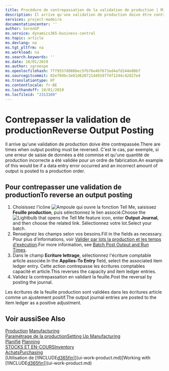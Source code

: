 ```yaml
---
title: Procédure de contrepassation de la validation de production | Microsoft Docs
description: Il arrive qu'une validation de production doive être contrepassée. C'est le cas, par exemple, si une erreur de saisie de données a été commise et qu'une quantité de production incorrecte a été validée pour un ordre de fabrication.
services: project-madeira
documentationcenter: ''
author: SorenGP
ms.service: dynamics365-business-central
ms.topic: article
ms.devlang: na
ms.tgt_pltfrm: na
ms.workload: na
ms.search.keywords: ''
ms.date: 10/01/2019
ms.author: sgroespe
ms.openlocfilehash: 7ff9557d088bec5fb76e4bf673ad4afd244e08bf
ms.sourcegitcommit: 02e704bc3e01d62072144919774f1244c42827e4
ms.translationtype: HT
ms.contentlocale: fr-BE
ms.lasthandoff: 10/01/2019
ms.locfileid: "2313169"
---
```

# <a name="reverse-output-posting"></a><span data-ttu-id="8d5bf-104">Contrepasser la validation de production</span><span class="sxs-lookup"><span data-stu-id="8d5bf-104">Reverse Output Posting</span></span>
<span data-ttu-id="8d5bf-105">Il arrive qu'une validation de production doive être contrepassée.</span><span class="sxs-lookup"><span data-stu-id="8d5bf-105">There are times when output posting must be reversed.</span></span> <span data-ttu-id="8d5bf-106">C'est le cas, par exemple, si une erreur de saisie de données a été commise et qu'une quantité de production incorrecte a été validée pour un ordre de fabrication.</span><span class="sxs-lookup"><span data-stu-id="8d5bf-106">An example of this would be if a data entry error occurred and an incorrect amount of output is posted to a production order.</span></span>  

## <a name="to-reverse-an-output-posting"></a><span data-ttu-id="8d5bf-107">Pour contrepasser une validation de production</span><span class="sxs-lookup"><span data-stu-id="8d5bf-107">To reverse an output posting</span></span>  
1.  <span data-ttu-id="8d5bf-108">Choisissez l'icône ![Ampoule qui ouvre la fonction Tell Me](media/ui-search/search_small.png "Dites-moi ce que vous voulez faire"), saisissez **Feuille production**, puis sélectionnez le lien associé.</span><span class="sxs-lookup"><span data-stu-id="8d5bf-108">Choose the ![Lightbulb that opens the Tell Me feature](media/ui-search/search_small.png "Tell me what you want to do") icon, enter **Output Journal**, and then choose the related link.</span></span> <span data-ttu-id="8d5bf-109">Sélectionnez votre lot.</span><span class="sxs-lookup"><span data-stu-id="8d5bf-109">Select your batch.</span></span>  
2. <span data-ttu-id="8d5bf-110">Renseignez les champs selon vos besoins.</span><span class="sxs-lookup"><span data-stu-id="8d5bf-110">Fill in the fields as necessary.</span></span> <span data-ttu-id="8d5bf-111">Pour plus d'informations, voir [Valider par lots la production et les temps d'exécution](production-how-to-post-output-quantity.md).</span><span class="sxs-lookup"><span data-stu-id="8d5bf-111">For more information, see [Batch Post Output and Run Times](production-how-to-post-output-quantity.md).</span></span>
3.  <span data-ttu-id="8d5bf-112">Dans le champ **Ecriture lettrage**, sélectionnez l'écriture comptable article associée.</span><span class="sxs-lookup"><span data-stu-id="8d5bf-112">In the **Applies-To Entry** field, select the associated item ledger entry.</span></span> <span data-ttu-id="8d5bf-113">Cette action contrepasse les écritures comptables capacité et article.</span><span class="sxs-lookup"><span data-stu-id="8d5bf-113">This reverses the capacity and item ledger entries.</span></span>  
4. <span data-ttu-id="8d5bf-114">Validez la contrepassation en validant la feuille.</span><span class="sxs-lookup"><span data-stu-id="8d5bf-114">Post the reversal by posting the journal.</span></span>  

<span data-ttu-id="8d5bf-115">Les écritures de la feuille production sont validées dans les écritures article comme un ajustement positif.</span><span class="sxs-lookup"><span data-stu-id="8d5bf-115">The output journal entries are posted to the item ledger as a positive adjustment.</span></span>  

## <a name="see-also"></a><span data-ttu-id="8d5bf-116">Voir aussi</span><span class="sxs-lookup"><span data-stu-id="8d5bf-116">See Also</span></span>  
 <span data-ttu-id="8d5bf-117">[Production](production-manage-manufacturing.md)  </span><span class="sxs-lookup"><span data-stu-id="8d5bf-117">[Manufacturing](production-manage-manufacturing.md)  </span></span>  
 [<span data-ttu-id="8d5bf-118">Paramétrage de la production</span><span class="sxs-lookup"><span data-stu-id="8d5bf-118">Setting Up Manufacturing</span></span>](production-configure-production-processes.md)  
 <span data-ttu-id="8d5bf-119">[Planifié](production-planning.md)    </span><span class="sxs-lookup"><span data-stu-id="8d5bf-119">[Planning](production-planning.md)    </span></span>  
 [<span data-ttu-id="8d5bf-120">STOCKS ET EN-COURS</span><span class="sxs-lookup"><span data-stu-id="8d5bf-120">Inventory</span></span>](inventory-manage-inventory.md)  
 [<span data-ttu-id="8d5bf-121">Achats</span><span class="sxs-lookup"><span data-stu-id="8d5bf-121">Purchasing</span></span>](purchasing-manage-purchasing.md)  
 <span data-ttu-id="8d5bf-122">[Utilisation de [!INCLUDE[d365fin](includes/d365fin_md.md)]](ui-work-product.md)</span><span class="sxs-lookup"><span data-stu-id="8d5bf-122">[Working with [!INCLUDE[d365fin](includes/d365fin_md.md)]](ui-work-product.md)</span></span>  
